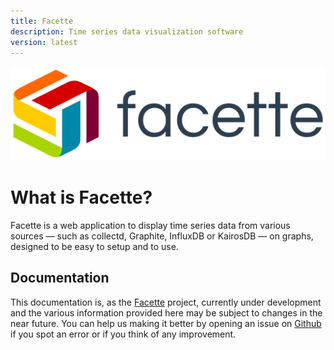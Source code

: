 ```yaml
---
title: Facette
description: Time series data visualization software
version: latest
---
```


![Logo](/assets/images/logo-main.png)

# What is Facette?

Facette is a web application to display time series data from various sources — such as collectd, Graphite, InfluxDB or
KairosDB — on graphs, designed to be easy to setup and to use.

## Documentation

This documentation is, as the [Facette](https://facette.io/) project, currently under development and the various
information provided here may be subject to changes in the near future. You can help us making it better by opening an
issue on [Github](http://github.com/facette/facette-docs/issues) if you spot an error or if you think of any
improvement.
